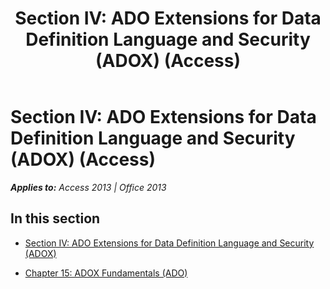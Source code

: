 ﻿---
title: 'Section IV: ADO Extensions for Data Definition Language and Security (ADOX) (Access)'
TOCTitle: 'Section IV: ADO extensions for data definition language and security (ADOX)'
ms:assetid: bce65d14-d9f9-4d1a-b3df-c11cc8054886
ms:mtpsurl: https://msdn.microsoft.com/en-us/library/JJ249907(v=office.15)
ms:contentKeyID: 48547421
ms.date: 09/18/2015
mtps_version: v=office.15
---

# Section IV: ADO Extensions for Data Definition Language and Security (ADOX) (Access)


_**Applies to:** Access 2013 | Office 2013_

## In this section

  - [Section IV: ADO Extensions for Data Definition Language and Security (ADOX)](section-iv-ado-extensions-for-data-definition-language-and-security-adox.md)

  - [Chapter 15: ADOX Fundamentals (ADO)](chapter-15-adox-fundamentals-ado.md)

